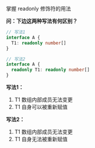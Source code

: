 掌握 readonly 修饰符的用法

**问：下边这两种写法有何区别？**

```ts
// 写法1
interface A {
  T1: readonly number[]
}

// 写法2
interface A {
  readonly T1: readonly number[]
}
```

**写法1：**
1. T1 数组内部成员无法变更
2. T1 自身可以被重新赋值

**写法2：**
1. T1 数组内部成员无法变更
2. T1 自身无法被重新赋值